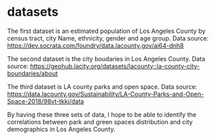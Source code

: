 # datasets
The first dataset is an estimated population of Los Angeles County by census tract, city Name, ethnicity, gender and age group.
Data source: https://dev.socrata.com/foundry/data.lacounty.gov/ai64-dnh8

The second dataset is the city boudaries in Los Angeles County.
Data source: https://geohub.lacity.org/datasets/lacounty::la-county-city-boundaries/about

The third dataset is LA county parks and open space.
Data source: https://data.lacounty.gov/Sustainability/LA-County-Parks-and-Open-Space-2018/98vt-tkkj/data

By having these three sets of data, I hope to be able to identify the correlations between park and green spaces distribution and city demographics in Los Angeles County.
